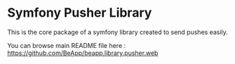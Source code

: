 # Symfony Pusher Library

This is the core package of a symfony library created to send pushes easily.

You can browse main README file here : https://github.com/BeApp/beapp.library.pusher.web


